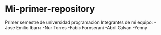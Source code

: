 # Mi-primer-repository
Primer semestre de universidad programación 
Integrantes de mi equipo: 
-Jose Emilio Ibarra
-Nur Torres 
-Fabio Fornserani 
-Abril Galvan
-Yenny
